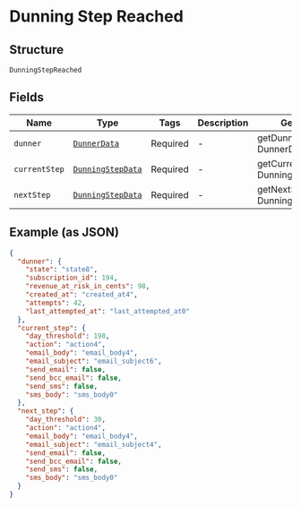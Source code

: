 
# Dunning Step Reached

## Structure

`DunningStepReached`

## Fields

| Name | Type | Tags | Description | Getter | Setter |
|  --- | --- | --- | --- | --- | --- |
| `dunner` | [`DunnerData`](../../doc/models/dunner-data.md) | Required | - | getDunner(): DunnerData | setDunner(DunnerData dunner): void |
| `currentStep` | [`DunningStepData`](../../doc/models/dunning-step-data.md) | Required | - | getCurrentStep(): DunningStepData | setCurrentStep(DunningStepData currentStep): void |
| `nextStep` | [`DunningStepData`](../../doc/models/dunning-step-data.md) | Required | - | getNextStep(): DunningStepData | setNextStep(DunningStepData nextStep): void |

## Example (as JSON)

```json
{
  "dunner": {
    "state": "state8",
    "subscription_id": 194,
    "revenue_at_risk_in_cents": 98,
    "created_at": "created_at4",
    "attempts": 42,
    "last_attempted_at": "last_attempted_at0"
  },
  "current_step": {
    "day_threshold": 198,
    "action": "action4",
    "email_body": "email_body4",
    "email_subject": "email_subject6",
    "send_email": false,
    "send_bcc_email": false,
    "send_sms": false,
    "sms_body": "sms_body0"
  },
  "next_step": {
    "day_threshold": 30,
    "action": "action4",
    "email_body": "email_body4",
    "email_subject": "email_subject4",
    "send_email": false,
    "send_bcc_email": false,
    "send_sms": false,
    "sms_body": "sms_body0"
  }
}
```

